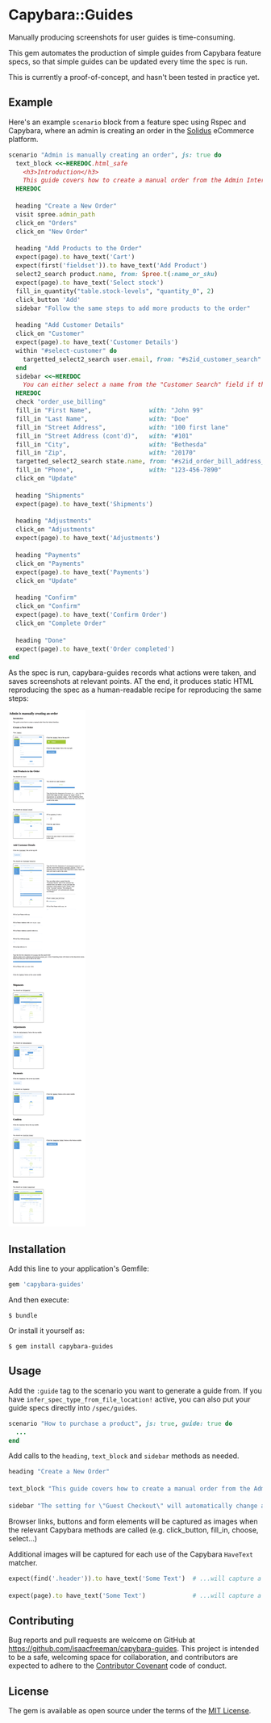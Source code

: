 # Capybara::Guides

Manually producing screenshots for user guides is time-consuming.

This gem automates the production of simple guides from Capybara feature specs, so that simple guides can be updated every time the spec is run.

This is currently a proof-of-concept, and hasn't been tested in practice yet.

## Example
Here's an example `scenario` block from a feature spec using Rspec and Capybara, where an admin is creating an order in the [Solidus](https://github.com/solidusio/solidus) eCommerce platform.
```ruby
scenario "Admin is manually creating an order", js: true do
  text_block <<~HEREDOC.html_safe
    <h3>Introduction</h3>
    This guide covers how to create a manual order from the Admin Interface.
  HEREDOC

  heading "Create a New Order"
  visit spree.admin_path
  click_on "Orders"
  click_on "New Order"

  heading "Add Products to the Order"
  expect(page).to have_text('Cart')
  expect(first('fieldset')).to have_text('Add Product')
  select2_search product.name, from: Spree.t(:name_or_sku)
  expect(page).to have_text('Select stock')
  fill_in_quantity("table.stock-levels", "quantity_0", 2)
  click_button 'Add'
  sidebar "Follow the same steps to add more products to the order"

  heading "Add Customer Details"
  click_on "Customer"
  expect(page).to have_text('Customer Details')
  within "#select-customer" do
    targetted_select2_search user.email, from: "#s2id_customer_search"
  end
  sidebar <<~HEREDOC
    You can either select a name from the "Customer Search" field if the customer has ordered from you before, or you can enter the customer's email address in the "Email" field of the "Account" section. The setting for "Guest Checkout" will automatically change accordingly."
  HEREDOC
  check "order_use_billing"
  fill_in "First Name",                with: "John 99"
  fill_in "Last Name",                 with: "Doe"
  fill_in "Street Address",            with: "100 first lane"
  fill_in "Street Address (cont'd)",   with: "#101"
  fill_in "City",                      with: "Bethesda"
  fill_in "Zip",                       with: "20170"
  targetted_select2_search state.name, from: "#s2id_order_bill_address_attributes_state_id"
  fill_in "Phone",                     with: "123-456-7890"
  click_on "Update"

  heading "Shipments"
  expect(page).to have_text('Shipments')

  heading "Adjustments"
  click_on "Adjustments"
  expect(page).to have_text('Adjustments')

  heading "Payments"
  click_on "Payments"
  expect(page).to have_text('Payments')
  click_on "Update"

  heading "Confirm"
  click_on "Confirm"
  expect(page).to have_text('Confirm Order')
  click_on "Complete Order"

  heading "Done"
  expect(page).to have_text('Order completed')
end

```
As the spec is run, capybara-guides records what actions were taken, and saves screenshots at relevant points. AT the end, it produces static HTML reproducing the spec as a human-readable recipe for reproducing the same steps:

![Example Image](https://raw.githubusercontent.com/isaacfreeman/capybara-guides/master/doc/example.png)

## Installation

Add this line to your application's Gemfile:

```ruby
gem 'capybara-guides'
```

And then execute:

    $ bundle

Or install it yourself as:

    $ gem install capybara-guides

## Usage
Add the `:guide` tag to the scenario you want to generate a guide from. If you have `infer_spec_type_from_file_location!` active, you can also put your guide specs directly into `/spec/guides`.

```ruby
scenario "How to purchase a product", js: true, guide: true do
  ...
end
```

Add calls to the `heading`, `text_block` and `sidebar` methods as needed.
```ruby
heading "Create a New Order"

text_block "This guide covers how to create a manual order from the Admin Interface."

sidebar "The setting for \"Guest Checkout\" will automatically change accordingly."
```

Browser links, buttons and form elements will be captured as images when the relevant Capybara methods are called (e.g. click_button, fill_in, choose, select...)

Additional images will be captured for each use of the Capybara `HaveText` matcher.
```ruby
expect(find('.header')).to have_text('Some Text')  # ...will capture a particular page element

expect(page).to have_text('Some Text')             # ...will capture a screenshot of the full page
```

## Contributing
Bug reports and pull requests are welcome on GitHub at https://github.com/isaacfreeman/capybara-guides. This project is intended to be a safe, welcoming space for collaboration, and contributors are expected to adhere to the [Contributor Covenant](http://contributor-covenant.org) code of conduct.


## License
The gem is available as open source under the terms of the [MIT License](http://opensource.org/licenses/MIT).
